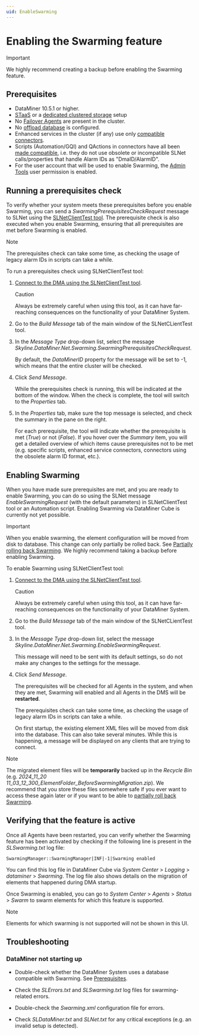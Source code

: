 ```yaml
---
uid: EnableSwarming
---
```


# Enabling the Swarming feature

> [!IMPORTANT]
> We highly recommend creating a backup before enabling the Swarming feature.

## Prerequisites

- DataMiner 10.5.1 or higher.
- [STaaS](xref:STaaS) or a [dedicated clustered storage](xref:Configuring_dedicated_clustered_storage) setup
- No [Failover Agents](xref:About_DMA_Failover) are present in the cluster.
- No [offload database](xref:Offload_database) is configured.
- Enhanced services in the cluster (if any) use only [compatible connectors](xref:SwarmingPrepare).
- Scripts (Automation/GQI) and QActions in connectors have all been [made compatible](xref:SwarmingPrepare), i.e. they do not use obsolete or incompatible SLNet calls/properties that handle Alarm IDs as "DmaID/AlarmID".
- For the user account that will be used to enable Swarming, the [Admin Tools](xref:DataMiner_user_permissions#modules--system-configuration--tools--admin-tools) user permission is enabled.

## Running a prerequisites check

To verify whether your system meets these prerequisites before you enable Swarming, you can send a *SwarmingPrerequisitesCheckRequest* message to SLNet using the [SLNetClientTest tool](xref:SLNetClientTest_tool). The prerequisite check is also executed when you enable Swarming, ensuring that all prerequisites are met before Swarming is enabled.

> [!NOTE]
> The prerequisites check can take some time, as checking the usage of legacy alarm IDs in scripts can take a while.

To run a prerequisites check using SLNetClientTest tool:

1. [Connect to the DMA using the SLNetClientTest tool](xref:Connecting_to_a_DMA_with_the_SLNetClientTest_tool).

   > [!CAUTION]
   > Always be extremely careful when using this tool, as it can have far-reaching consequences on the functionality of your DataMiner System.

1. Go to the *Build Message* tab of the main window of the SLNetCLientTest tool.

1. In the *Message Type* drop-down list, select the message *Skyline.DataMiner.Net.Swarming.SwarmingPrerequisitesCheckRequest*.

   By default, the *DataMinerID* property for the message will be set to -1, which means that the entire cluster will be checked.

1. Click *Send Message*.

   While the prerequisites check is running, this will be indicated at the bottom of the window. When the check is complete, the tool will switch to the *Properties* tab.

1. In the *Properties* tab, make sure the top message is selected, and check the summary in the pane on the right.

   For each prerequisite, the tool will indicate whether the prerequisite is met (*True*) or not (*False*). If you hover over the *Summary* item, you will get a detailed overview of which items cause prerequisites not to be met (e.g. specific scripts, enhanced service connectors, connectors using the obsolete alarm ID format, etc.).

## Enabling Swarming

When you have made sure prerequisites are met, and you are ready to enable Swarming, you can do so using the SLNet message *EnableSwarmingRequest* (with the default parameters) in SLNetClientTest tool or an Automation script. Enabling Swarming via DataMiner Cube is currently not yet possible.

> [!IMPORTANT]
> When you enable swarming, the element configuration will be moved from disk to database. This change can only partially be rolled back. See [Partially rolling back Swarming](xref:SwarmingRollback). We highly recommend taking a backup before enabling Swarming.

To enable Swarming using SLNetClientTest tool:

1. [Connect to the DMA using the SLNetClientTest tool](xref:Connecting_to_a_DMA_with_the_SLNetClientTest_tool).

   > [!CAUTION]
   > Always be extremely careful when using this tool, as it can have far-reaching consequences on the functionality of your DataMiner System.

1. Go to the *Build Message* tab of the main window of the SLNetCLientTest tool.

1. In the *Message Type* drop-down list, select the message *Skyline.DataMiner.Net.Swarming.EnableSwarmingRequest*.

   This message will need to be sent with its default settings, so do not make any changes to the settings for the message.

1. Click *Send Message*.

   The prerequisites will be checked for all Agents in the system, and when they are met, Swarming will enabled and all Agents in the DMS will be **restarted**.

   The prerequisites check can take some time, as checking the usage of legacy alarm IDs in scripts can take a while.

   On first startup, the existing element XML files will be moved from disk into the database. This can also take several minutes. While this is happening, a message will be displayed on any clients that are trying to connect.

> [!NOTE]
> The migrated element files will be **temporarily** backed up in the *Recycle Bin* (e.g. *2024_11_20 11_03_12_300_ElementFolder_BeforeSwarmingMigration.zip*). We recommend that you store these files somewhere safe if you ever want to access these again later or if you want to be able to [partially roll back Swarming](wref:SwarmingRollback).

## Verifying that the feature is active

Once all Agents have been restarted, you can verify whether the Swarming feature has been activated by checking if the following line is present in the *SLSwarming.txt* log file:

`SwarmingManager::SwarmingManager|INF|-1|Swarming enabled`

You can find this log file in DataMiner Cube via *System Center* > *Logging* > *dataminer* > *Swarming*. The log file also shows details on the migration of elements that happened during DMA startup.

Once Swarming is enabled, you can go to *System Center* > *Agents* > *Status* > *Swarm* to swarm elements for which this feature is supported.

> [!NOTE]
> Elements for which swarming is not supported will not be shown in this UI.

## Troubleshooting

### DataMiner not starting up

- Double-check whether the DataMiner System uses a database compatible with Swarming. See [Prerequisites](#prerequisites).

- Check the *SLErrors.txt* and *SLSwarming.txt* log files for swarming-related errors.

- Double-check the *Swarming.xml* configuration file for errors.

- Check *SLDataMiner.txt* and *SLNet.txt* for any critical exceptions (e.g. an invalid setup is detected).
